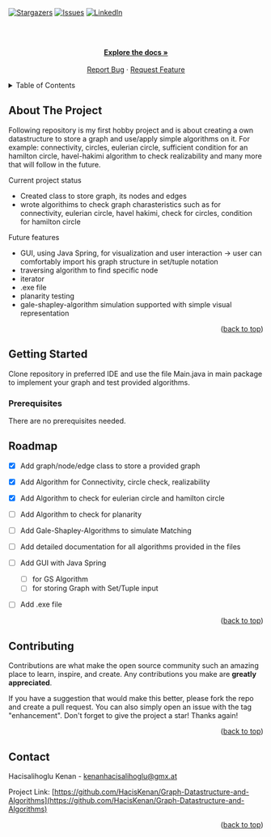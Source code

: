 <!-- Improved compatibility of back to top link: See: https://github.com/othneildrew/Best-README-Template/pull/73 -->
<a name="readme-top"></a>
<!--
*** Thanks for checking out the Best-README-Template. If you have a suggestion
*** that would make this better, please fork the repo and create a pull request
*** or simply open an issue with the tag "enhancement".
*** Don't forget to give the project a star!
*** Thanks again! Now go create something AMAZING! :D
-->



<!-- PROJECT SHIELDS -->
<!--
*** I'm using markdown "reference style" links for readability.
*** Reference links are enclosed in brackets [ ] instead of parentheses ( ).
*** See the bottom of this document for the declaration of the reference variables
*** for contributors-url, forks-url, etc. This is an optional, concise syntax you may use.
*** https://www.markdownguide.org/basic-syntax/#reference-style-links
-->
[![Stargazers][stars-shield]][stars-url]
[![Issues][issues-shield]][issues-url]
[![LinkedIn][linkedin-shield]][linkedin-url]

<!-- PROJECT LOGO -->
<br />
  <p align="center">
    <br />
    <a href="https://github.com/HacisKenan/Graph-Datastructure-and-Algorithms"><strong>Explore the docs »</strong></a>
    <br />
    <br />
    <a href="https://github.com/HacisKenan/Graph-Datastructure-and-Algorithms/issues">Report Bug</a>
    ·
    <a href="https://github.com/HacisKenan/Graph-Datastructure-and-Algorithms/issues">Request Feature</a>
  </p>
</div>



<!-- TABLE OF CONTENTS -->
<details>
  <summary>Table of Contents</summary>
  <ol>
    <li>
      <a href="#about-the-project">About The Project</a>
    </li>
    <li>
      <a href="#getting-started">Getting Started</a>
      <ul>
        <li><a href="#prerequisites">Prerequisites</a></li>
      </ul>
    </li>
    <li><a href="#roadmap">Roadmap</a></li>
    <li><a href="#contributing">Contributing</a></li>
    <li><a href="#contact">Contact</a></li>
  </ol>
</details>



<!-- ABOUT THE PROJECT -->
## About The Project

Following repository is my first hobby project and is about creating a own datastructure to store a graph and use/apply simple algorithms on it. For example: connectivity, circles, eulerian circle, sufficient condition for an hamilton circle, havel-hakimi algorithm to check
realizability and many more that will follow in the future. 

Current project status
* Created class to store graph, its nodes and edges
* wrote algorithims to check graph charasteristics such as for connectivity, eulerian circle, havel hakimi, check for circles, condition for hamilton circle

Future features
* GUI, using Java Spring, for visualization and user interaction -> user can comfortably import his graph structure in set/tuple notation
* traversing algorithm to find specific node
* iterator
* .exe file
* planarity testing
* gale-shapley-algorithm simulation supported with simple visual representation


<p align="right">(<a href="#readme-top">back to top</a>)</p>


<!-- GETTING STARTED -->
## Getting Started

Clone repository in preferred IDE and use the file Main.java in main package to implement your graph and test provided algorithms.

### Prerequisites

There are no prerequisites needed.


<!-- ROADMAP -->
## Roadmap

- [x] Add graph/node/edge class to store a provided graph
- [x] Add Algorithm for Connectivity, circle check, realizability
- [x] Add Algorithm to check for eulerian circle and hamilton circle
- [ ] Add Algorithm to check for planarity
- [ ] Add Gale-Shapley-Algorithms to simulate Matching
- [ ] Add detailed documentation for all algorithms provided in the files
- [ ] Add GUI with Java Spring
  - [ ] for GS Algorithm
  - [ ] for storing Graph with Set/Tuple input
- [ ] Add .exe file


<p align="right">(<a href="#readme-top">back to top</a>)</p>



<!-- CONTRIBUTING -->
## Contributing

Contributions are what make the open source community such an amazing place to learn, inspire, and create. Any contributions you make are **greatly appreciated**.

If you have a suggestion that would make this better, please fork the repo and create a pull request. You can also simply open an issue with the tag "enhancement".
Don't forget to give the project a star! Thanks again!

<p align="right">(<a href="#readme-top">back to top</a>)</p>



<!-- CONTACT -->
## Contact

Hacisalihoglu Kenan - kenanhacisalihoglu@gmx.at

Project Link: [https://github.com/HacisKenan/Graph-Datastructure-and-Algorithms](https://github.com/HacisKenan/Graph-Datastructure-and-Algorithms)

<p align="right">(<a href="#readme-top">back to top</a>)</p>


<!-- MARKDOWN LINKS & IMAGES -->
<!-- https://www.markdownguide.org/basic-syntax/#reference-style-links -->
[contributors-shield]: https://img.shields.io/github/contributors/othneildrew/Best-README-Template.svg?style=for-the-badge
[contributors-url]: https://github.com/othneildrew/Best-README-Template/graphs/contributors
[forks-shield]: https://img.shields.io/github/forks/othneildrew/Best-README-Template.svg?style=for-the-badge
[forks-url]: https://github.com/othneildrew/Best-README-Template/network/members
[stars-shield]: https://img.shields.io/github/stars/othneildrew/Best-README-Template.svg?style=for-the-badge
[stars-url]: https://github.com/HacisKenan/Graph-Datastructure-and-Algorithms/stargazers
[issues-shield]: https://img.shields.io/github/issues/othneildrew/Best-README-Template.svg?style=for-the-badge
[issues-url]: https://github.com/HacisKenan/Graph-Datastructure-and-Algorithms/issues
[linkedin-shield]: https://img.shields.io/badge/-LinkedIn-black.svg?style=for-the-badge&logo=linkedin&colorB=555
[linkedin-url]: https://www.linkedin.com/in/kenan-hacisalihoglu/
[product-screenshot]: images/screenshot.png
[Next.js]: https://img.shields.io/badge/next.js-000000?style=for-the-badge&logo=nextdotjs&logoColor=white
[Next-url]: https://nextjs.org/
[React.js]: https://img.shields.io/badge/React-20232A?style=for-the-badge&logo=react&logoColor=61DAFB
[React-url]: https://reactjs.org/
[Vue.js]: https://img.shields.io/badge/Vue.js-35495E?style=for-the-badge&logo=vuedotjs&logoColor=4FC08D
[Vue-url]: https://vuejs.org/
[Angular.io]: https://img.shields.io/badge/Angular-DD0031?style=for-the-badge&logo=angular&logoColor=white
[Angular-url]: https://angular.io/
[Svelte.dev]: https://img.shields.io/badge/Svelte-4A4A55?style=for-the-badge&logo=svelte&logoColor=FF3E00
[Svelte-url]: https://svelte.dev/
[Laravel.com]: https://img.shields.io/badge/Laravel-FF2D20?style=for-the-badge&logo=laravel&logoColor=white
[Laravel-url]: https://laravel.com
[Bootstrap.com]: https://img.shields.io/badge/Bootstrap-563D7C?style=for-the-badge&logo=bootstrap&logoColor=white
[Bootstrap-url]: https://getbootstrap.com
[JQuery.com]: https://img.shields.io/badge/jQuery-0769AD?style=for-the-badge&logo=jquery&logoColor=white
[JQuery-url]: https://jquery.com 
